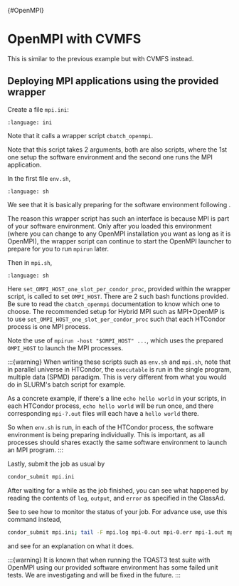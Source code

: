 {#OpenMPI}
# OpenMPI with CVMFS

This is similar to the previous example but with CVMFS instead.
 
## Deploying MPI applications using the provided wrapper

Create a file `mpi.ini`:

```{literalinclude} 2-OpenMPI-CVMFS/mpi.ini
:language: ini
```

Note that it calls a wrapper script `cbatch_openmpi`.

Note that this script takes 2 arguments, both are also scripts, where the 1st one setup the software environment and the second one runs the MPI application.

In the first file `env.sh`,

```{literalinclude} 2-OpenMPI-CVMFS/env.sh
:language: sh
```

We see that it is basically preparing for the software environment following [](#cvmfs-simple).

The reason this wrapper script has such an interface is because MPI is part of your software environment. Only after you loaded this environment (where you can change to any OpenMPI installation you want as long as it is OpenMPI), the wrapper script can continue to start the OpenMPI launcher to prepare for you to run `mpirun` later.

Then in `mpi.sh`,

```{literalinclude} 2-OpenMPI-CVMFS/mpi.sh
:language: sh
```

Here `set_OMPI_HOST_one_slot_per_condor_proc`, provided within the wrapper script, is called to set `OMPI_HOST`. There are 2 such bash functions provided. Be sure to read the `cbatch_openmpi` documentation to know which one to choose. The recommended setup for Hybrid MPI such as MPI+OpenMP is to use `set_OMPI_HOST_one_slot_per_condor_proc` such that each HTCondor process is one MPI process.

Note the use of `mpirun -host "$OMPI_HOST" ...`, which uses the prepared `OMPI_HOST` to launch the MPI processes.

:::{warning}
When writing these scripts such as `env.sh` and `mpi.sh`, note that in parallel universe in HTCondor, the `executable` is run in the single program, multiple data (SPMD) paradigm. This is very different from what you would do in SLURM's batch script for example.

As a concrete example, if there's a line `echo hello world` in your scripts, in each HTCondor process, `echo hello world` will be run once, and there corresponding `mpi-?.out` files will each have a `hello world` there.

So when `env.sh` is run, in each of the HTCondor process, the software environment is being preparing individually. This is important, as all processes should shares exactly the same software environment to launch an MPI program.
:::

Lastly, submit the job as usual by

```sh
condor_submit mpi.ini
```

After waiting for a while as the job finished, you can see what happened by reading the contents of `log`, `output`, and `error` as specified in the ClassAd.

See [](#monitor-your-jobs) to see how to monitor the status of your job. For advance use, use this command instead,

```sh
condor_submit mpi.ini; tail -F mpi.log mpi-0.out mpi-0.err mpi-1.out mpi-1.err
```

and see [](#tail) for an explanation on what it does.

:::{warning}
It is known that when running the TOAST3 test suite with OpenMPI using our provided software environment has some failed unit tests. We are investigating and will be fixed in the future.
:::
